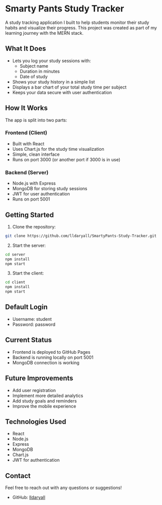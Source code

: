 # Smarty Pants Study Tracker

A study tracking application I built to help students monitor their study habits and visualize their progress. This project was created as part of my learning journey with the MERN stack.

## What It Does

- Lets you log your study sessions with:
  - Subject name
  - Duration in minutes
  - Date of study
- Shows your study history in a simple list
- Displays a bar chart of your total study time per subject
- Keeps your data secure with user authentication

## How It Works

The app is split into two parts:

### Frontend (Client)
- Built with React
- Uses Chart.js for the study time visualization
- Simple, clean interface
- Runs on port 3000 (or another port if 3000 is in use)

### Backend (Server)
- Node.js with Express
- MongoDB for storing study sessions
- JWT for user authentication
- Runs on port 5001

## Getting Started

1. Clone the repository:
```bash
git clone https://github.com/lldaryall/SmartyPants-Study-Tracker.git
```

2. Start the server:
```bash
cd server
npm install
npm start
```

3. Start the client:
```bash
cd client
npm install
npm start
```

## Default Login
- Username: student
- Password: password

## Current Status
- Frontend is deployed to GitHub Pages
- Backend is running locally on port 5001
- MongoDB connection is working

## Future Improvements
- Add user registration
- Implement more detailed analytics
- Add study goals and reminders
- Improve the mobile experience

## Technologies Used
- React
- Node.js
- Express
- MongoDB
- Chart.js
- JWT for authentication

## Contact
Feel free to reach out with any questions or suggestions!
- GitHub: [lldaryall](https://github.com/lldaryall)
